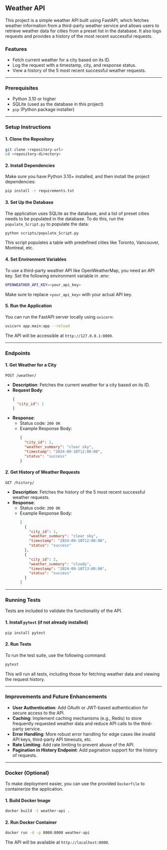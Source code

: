 ## Weather API

This project is a simple weather API built using FastAPI, which fetches weather information from a third-party weather service and allows users to retrieve weather data for cities from a preset list in the database. It also logs requests and provides a history of the most recent successful requests.

### Features

- Fetch current weather for a city based on its ID.
- Log the request with a timestamp, city, and response status.
- View a history of the 5 most recent successful weather requests.

---

### Prerequisites

- Python 3.10 or higher
- SQLite (used as the database in this project)
- `pip` (Python package installer)

---

### Setup Instructions

#### 1. Clone the Repository

```bash
git clone <repository-url>
cd <repository-directory>
```

#### 2. Install Dependencies

Make sure you have Python 3.10+ installed, and then install the project dependencies:

```bash
pip install -r requirements.txt
```

#### 3. Set Up the Database

The application uses SQLite as the database, and a list of preset cities needs to be populated in the database. To do this, run the `populate_Script.py` to populate the data:

```bash
python scripts/populate_Script.py
```

This script populates a table with predefined cities like Toronto, Vancouver, Montreal, etc.

#### 4. Set Environment Variables

To use a third-party weather API like OpenWeatherMap, you need an API key. Set the following environment variable in .env:

```bash
OPENWEATHER_API_KEY=<your_api_key>
```

Make sure to replace `<your_api_key>` with your actual API key.

#### 5. Run the Application

You can run the FastAPI server locally using `uvicorn`:

```bash
uvicorn app.main:app --reload
```

The API will be accessible at `http://127.0.0.1:8000`.

---

### Endpoints

#### 1. Get Weather for a City

```http
POST /weather/
```

- **Description**: Fetches the current weather for a city based on its ID.
- **Request Body**:
  ```json
  {
    "city_id": 1
  }
  ```
- **Response**:
  - Status code: `200 OK`
  - Example Response Body:
    ```json
    {
      "city_id": 1,
      "weather_summary": "clear sky",
      "timestamp": "2024-09-10T12:00:00",
      "status": "success"
    }
    ```

#### 2. Get History of Weather Requests

```http
GET /history/
```

- **Description**: Fetches the history of the 5 most recent successful weather requests.
- **Response**:
  - Status code: `200 OK`
  - Example Response Body:
    ```json
    [
      {
        "city_id": 1,
        "weather_summary": "clear sky",
        "timestamp": "2024-09-10T12:00:00",
        "status": "success"
      },
      {
        "city_id": 2,
        "weather_summary": "cloudy",
        "timestamp": "2024-09-10T13:00:00",
        "status": "success"
      }
    ]
    ```

---

### Running Tests

Tests are included to validate the functionality of the API.

#### 1. Install `pytest` (if not already installed)

```bash
pip install pytest
```

#### 2. Run Tests

To run the test suite, use the following command:

```bash
pytest
```

This will run all tests, including those for fetching weather data and viewing the request history.

---

### Improvements and Future Enhancements

- **User Authentication**: Add OAuth or JWT-based authentication for secure access to the API.
- **Caching**: Implement caching mechanisms (e.g., Redis) to store frequently requested weather data and reduce API calls to the third-party service.
- **Error Handling**: More robust error handling for edge cases like invalid API keys, third-party API timeouts, etc.
- **Rate Limiting**: Add rate limiting to prevent abuse of the API.
- **Pagination in History Endpoint**: Add pagination support for the history of requests.

---

### Docker (Optional)

To make deployment easier, you can use the provided `Dockerfile` to containerize the application.

#### 1. Build Docker Image

```bash
docker build -t weather-api .
```

#### 2. Run Docker Container

```bash
docker run -d -p 8000:8000 weather-api
```

The API will be available at `http://localhost:8000`.
